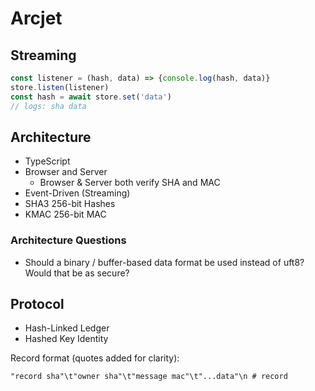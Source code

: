 # Arcjet

## Streaming

```js
const listener = (hash, data) => {console.log(hash, data)}
store.listen(listener)
const hash = await store.set('data')
// logs: sha data
```

## Architecture

- TypeScript
- Browser and Server
  - Browser & Server both verify SHA and MAC
- Event-Driven (Streaming)
- SHA3 256-bit Hashes
- KMAC 256-bit MAC

### Architecture Questions

- Should a binary / buffer-based data format be used instead of uft8? Would that be as secure?

## Protocol

- Hash-Linked Ledger
- Hashed Key Identity

Record format (quotes added for clarity):

```
"record sha"\t"owner sha"\t"message mac"\t"...data"\n # record
```
